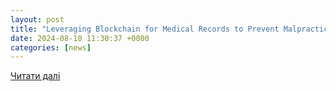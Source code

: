 ```yaml
---
layout: post
title: "Leveraging Blockchain for Medical Records to Prevent Malpractice"
date: 2024-08-10 11:30:37 +0000
categories: [news]
---
```


[Читати далі](https://www.igeekphone.com/leveraging-blockchain-for-medical-records-to-prevent-malpractice/)
